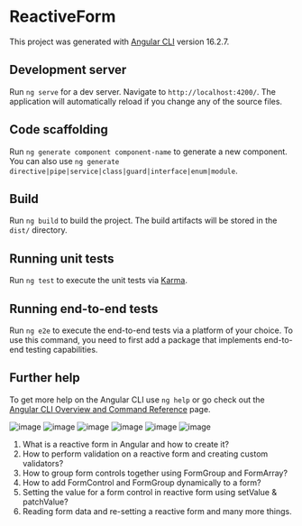 # ReactiveForm

This project was generated with [Angular CLI](https://github.com/angular/angular-cli) version 16.2.7.

## Development server

Run `ng serve` for a dev server. Navigate to `http://localhost:4200/`. The application will automatically reload if you change any of the source files.

## Code scaffolding

Run `ng generate component component-name` to generate a new component. You can also use `ng generate directive|pipe|service|class|guard|interface|enum|module`.

## Build

Run `ng build` to build the project. The build artifacts will be stored in the `dist/` directory.

## Running unit tests

Run `ng test` to execute the unit tests via [Karma](https://karma-runner.github.io).

## Running end-to-end tests

Run `ng e2e` to execute the end-to-end tests via a platform of your choice. To use this command, you need to first add a package that implements end-to-end testing capabilities.

## Further help

To get more help on the Angular CLI use `ng help` or go check out the [Angular CLI Overview and Command Reference](https://angular.io/cli) page.

![image](https://github.com/rsa3698/Angular-Reactive-Forms/assets/102802999/418038f6-d461-40d9-82db-a26a87c9756c)
![image](https://github.com/rsa3698/Angular-Reactive-Forms/assets/102802999/6bcc4c4b-d9b0-4a84-9608-48392cf5d7df)
![image](https://github.com/rsa3698/Angular-Reactive-Forms/assets/102802999/2901bf36-fffc-4fe4-98b5-18f2ab358d0b)
![image](https://github.com/rsa3698/Angular-Reactive-Forms/assets/102802999/2e70e154-fdfd-4858-a5ac-8fb2ad896e1f)
![image](https://github.com/rsa3698/Angular-Reactive-Forms/assets/102802999/38dba859-3529-4228-a504-aaf1ef9cef56)
![image](https://github.com/rsa3698/Angular-Reactive-Forms/assets/102802999/69a53536-b44b-44a3-84f7-9193b26dd56e)


1. What is a reactive form in Angular and how to create it?
2. How to perform validation on a reactive form and creating custom validators?
3. How to group form controls together using FormGroup and FormArray?
4. How to add FormControl and FormGroup dynamically to a form?
5. Setting the value for a form control in reactive form using setValue & patchValue?
6. Reading form data and re-setting a reactive form and many more things.


